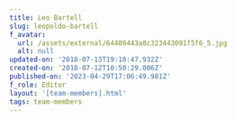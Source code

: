 ```yaml
---
title: Leo Bartell
slug: leopoldo-bartell
f_avatar:
  url: /assets/external/64400443a8c323443091f5f6_5.jpg
  alt: null
updated-on: '2018-07-13T19:10:47.932Z'
created-on: '2018-07-12T10:50:29.006Z'
published-on: '2023-04-29T17:06:49.981Z'
f_role: Editor
layout: '[team-members].html'
tags: team-members
---
```



